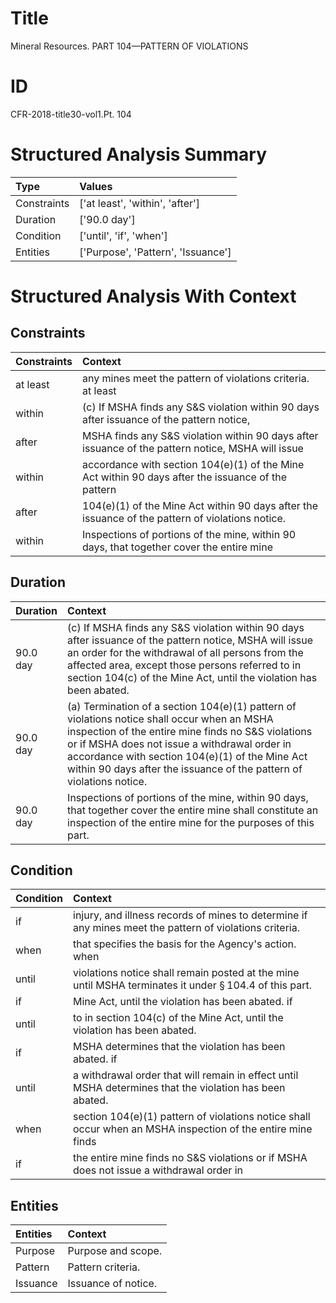 # Title

 Mineral Resources. PART 104—PATTERN OF VIOLATIONS


# ID

 CFR-2018-title30-vol1.Pt. 104


# Structured Analysis Summary

| Type        | Values                             |
|:------------|:-----------------------------------|
| Constraints | ['at least', 'within', 'after']    |
| Duration    | ['90.0 day']                       |
| Condition   | ['until', 'if', 'when']            |
| Entities    | ['Purpose', 'Pattern', 'Issuance'] |


# Structured Analysis With Context

 


## Constraints

| Constraints   | Context                                                                                               |
|:--------------|:------------------------------------------------------------------------------------------------------|
| at least      | any mines meet the pattern of violations criteria. at least                                           |
| within        | (c) If MSHA finds any S&amp;S violation  within 90 days after issuance of the pattern notice,         |
| after         | MSHA finds any S&amp;S violation within 90 days after issuance of the pattern notice, MSHA will issue |
| within        | accordance with section 104(e)(1) of the Mine Act within 90 days after the issuance of the pattern    |
| after         | 104(e)(1) of the Mine Act within 90 days after  the issuance of the pattern of violations notice.     |
| within        | Inspections of portions of the mine,  within 90 days, that together cover the entire mine             |


## Duration

| Duration   | Context                                                                                                                                                                                                                                                                                                                         |
|:-----------|:--------------------------------------------------------------------------------------------------------------------------------------------------------------------------------------------------------------------------------------------------------------------------------------------------------------------------------|
| 90.0 day   | (c) If MSHA finds any S&amp;S violation within 90 days after issuance of the pattern notice, MSHA will issue an order for the withdrawal of all persons from the affected area, except those persons referred to in section 104(c) of the Mine Act, until the violation has been abated.                                        |
| 90.0 day   | (a) Termination of a section 104(e)(1) pattern of violations notice shall occur when an MSHA inspection of the entire mine finds no S&amp;S violations or if MSHA does not issue a withdrawal order in accordance with section 104(e)(1) of the Mine Act within 90 days after the issuance of the pattern of violations notice. |
| 90.0 day   | Inspections of portions of the mine, within 90 days, that together cover the entire mine shall constitute an inspection of the entire mine for the purposes of this part.                                                                                                                                                       |


## Condition

| Condition   | Context                                                                                                            |
|:------------|:-------------------------------------------------------------------------------------------------------------------|
| if          | injury, and illness records of mines to determine if  any mines meet the pattern of violations criteria.           |
| when        | that specifies the basis for the Agency's action. when                                                             |
| until       | violations notice shall remain posted at the mine until  MSHA terminates it under &#167;&#8201;104.4 of this part. |
| if          | Mine Act, until the violation has been abated. if                                                                  |
| until       | to in section 104(c) of the Mine Act, until  the violation has been abated.                                        |
| if          | MSHA determines that the violation has been abated. if                                                             |
| until       | a withdrawal order that will remain in effect until  MSHA determines that the violation has been abated.           |
| when        | section 104(e)(1) pattern of violations notice shall occur when an MSHA inspection of the entire mine finds        |
| if          | the entire mine finds no S&amp;S violations or if MSHA does not issue a withdrawal order in                        |


## Entities

| Entities   | Context              |
|:-----------|:---------------------|
| Purpose    | Purpose  and scope.  |
| Pattern    | Pattern  criteria.   |
| Issuance   | Issuance  of notice. |


